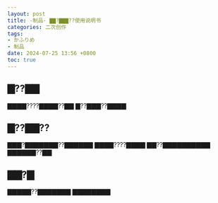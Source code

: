 ```yaml
---
layout: post
title: -制品- ▇▇?▇▇▇??使用说明书
categories: 二次创作
tags:
- かふりめ
- 制品
date: 2024-07-25 13:56 +0800
toc: true
---
```


## ▇??▇▇
▇▇▇▇????▇▇▇▇??▇▇
▇??▇▇▇??▇▇▇▇

## ▇??▇▇??
▇▇▇?▇▇▇▇▇▇▇??▇▇▇▇▇▇
▇▇▇▇????▇▇▇▇
▇▇??▇▇▇▇▇▇▇▇▇▇
▇▇▇▇▇▇??▇▇
## ▇▇?▇
▇▇▇▇▇??▇▇▇▇▇▇▇
▇▇▇▇▇▇▇▇